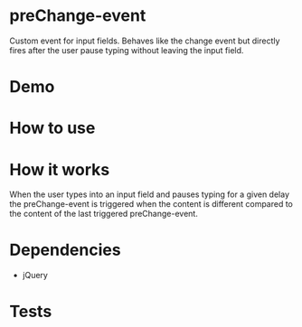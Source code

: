 preChange-event
===============

Custom event for input fields. Behaves like the change event but directly fires after the user pause typing without leaving the input field.

Demo
===============

How to use
===============

How it works
===============
When the user types into an input field and pauses typing for a given delay the preChange-event is triggered when the content is different compared to the content of the last triggered preChange-event.

Dependencies
===============
* jQuery

Tests
===============
